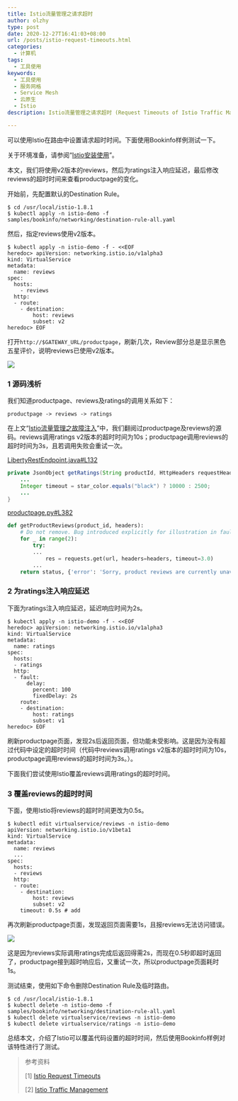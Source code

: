 ```yaml
---
title: Istio流量管理之请求超时
author: olzhy
type: post
date: 2020-12-27T16:41:03+08:00
url: /posts/istio-request-timeouts.html
categories:
  - 计算机
tags:
  - 工具使用
keywords:
  - 工具使用
  - 服务网格
  - Service Mesh
  - 云原生
  - Istio
description: Istio流量管理之请求超时 (Request Timeouts of Istio Traffic Management)

---
```

可以使用Istio在路由中设置请求超时时间。下面使用Bookinfo样例测试一下。

关于环境准备，请参阅“[Istio安装使用](https://olzhy.github.io/posts/istio-get-started.html)”。

本文，我们将使用v2版本的reviews，然后为ratings注入响应延迟，最后修改reviews的超时时间来查看productpage的变化。

开始前，先配置默认的Destination Rule。

```shell
$ cd /usr/local/istio-1.8.1
$ kubectl apply -n istio-demo -f samples/bookinfo/networking/destination-rule-all.yaml
```

然后，指定reviews使用v2版本。

```shell
$ kubectl apply -n istio-demo -f - <<EOF
heredoc> apiVersion: networking.istio.io/v1alpha3
kind: VirtualService
metadata:
  name: reviews
spec:
  hosts:
    - reviews
  http:
  - route:
    - destination:
        host: reviews
        subset: v2
heredoc> EOF
```

打开`http://$GATEWAY_URL/productpage`，刷新几次，Review部分总是显示黑色五星评价，说明reviews已使用v2版本。

![](https://olzhy.github.io/static/images/uploads/2020/12/istio-bookinfo.png#center)

### 1 源码浅析

我们知道productpage、reviews及ratings的调用关系如下：

```
productpage -> reviews -> ratings
```

在上文“[Istio流量管理之故障注入](https://olzhy.github.io/posts/istio-fault-injection.html)”中，我们翻阅过productpage及reviews的源码。reviews调用ratings v2版本的超时时间为10s；productpage调用reviews的超时时间为3s，且若调用失败会重试一次。

[LibertyRestEndpoint.java#L132](https://github.com/istio/istio/blob/master/samples/bookinfo/src/reviews/reviews-application/src/main/java/application/rest/LibertyRestEndpoint.java#L132)

```java
private JsonObject getRatings(String productId, HttpHeaders requestHeaders) {
    ...
    Integer timeout = star_color.equals("black") ? 10000 : 2500;
    ...
}
```

[productpage.py#L382](https://github.com/istio/istio/blob/master/samples/bookinfo/src/productpage/productpage.py#L382)

```python
def getProductReviews(product_id, headers):
    # Do not remove. Bug introduced explicitly for illustration in fault injection task
    for _ in range(2):
        try:
        ...
            res = requests.get(url, headers=headers, timeout=3.0)
        ...
    return status, {'error': 'Sorry, product reviews are currently unavailable for this book.'}
```

### 2 为ratings注入响应延迟

下面为ratings注入响应延迟，延迟响应时间为2s。

```shell
$ kubectl apply -n istio-demo -f - <<EOF
heredoc> apiVersion: networking.istio.io/v1alpha3
kind: VirtualService
metadata:
  name: ratings
spec:
  hosts:
  - ratings
  http:
  - fault:
      delay:
        percent: 100
        fixedDelay: 2s
    route:
    - destination:
        host: ratings
        subset: v1
heredoc> EOF
```

刷新productpage页面，发现2s后返回页面，但功能未受影响。这是因为没有超过代码中设定的超时时间（代码中reviews调用ratings v2版本的超时时间为10s，productpage调用reviews的超时时间为3s。）。

下面我们尝试使用Istio覆盖reviews调用ratings的超时时间。

### 3 覆盖reviews的超时时间

下面，使用Istio将reviews的超时时间更改为0.5s。

```shell
$ kubectl edit virtualservice/reviews -n istio-demo
apiVersion: networking.istio.io/v1beta1
kind: VirtualService
metadata:
  name: reviews
  ...
spec:
  hosts:
  - reviews
  http:
  - route:
    - destination:
        host: reviews
        subset: v2
    timeout: 0.5s # add
```

再次刷新productpage页面，发现返回页面需要1s，且报reviews无法访问错误。

![](https://olzhy.github.io/static/images/uploads/2020/12/bookinfo-productpage-reviews-timeout-debug.png#center)

这是因为reviews实际调用ratings完成后返回得需2s，而现在0.5秒即超时返回了，productpage接到超时响应后，又重试一次，所以productpage页面耗时1s。

测试结束，使用如下命令删除Destination Rule及临时路由。

```shell
$ cd /usr/local/istio-1.8.1
$ kubectl delete -n istio-demo -f samples/bookinfo/networking/destination-rule-all.yaml
$ kubectl delete virtualservice/reviews -n istio-demo
$ kubectl delete virtualservice/ratings -n istio-demo
```

总结本文，介绍了Istio可以覆盖代码设置的超时时间，然后使用Bookinfo样例对该特性进行了测试。


> 参考资料
>
> [1] [Istio Request Timeouts](https://istio.io/latest/docs/tasks/traffic-management/request-timeouts/)
>
> [2] [Istio Traffic Management](https://istio.io/latest/docs/concepts/traffic-management/)